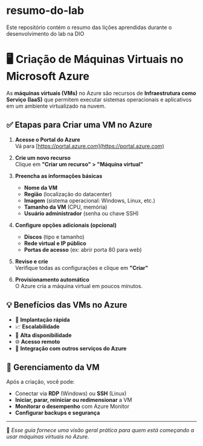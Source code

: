 # resumo-do-lab
Este repositório contém o resumo das lições aprendidas durante o desenvolvimento do lab na DIO

# 🖥️ Criação de Máquinas Virtuais no Microsoft Azure

As **máquinas virtuais (VMs)** no Azure são recursos de **Infraestrutura como Serviço (IaaS)** que permitem executar sistemas operacionais e aplicativos em um ambiente virtualizado na nuvem.

## ✅ Etapas para Criar uma VM no Azure

1. **Acesse o Portal do Azure**  
   Vá para [https://portal.azure.com](https://portal.azure.com)

2. **Crie um novo recurso**  
   Clique em **"Criar um recurso" > "Máquina virtual"**

3. **Preencha as informações básicas**  
   - **Nome da VM**  
   - **Região** (localização do datacenter)  
   - **Imagem** (sistema operacional: Windows, Linux, etc.)  
   - **Tamanho da VM** (CPU, memória)  
   - **Usuário administrador** (senha ou chave SSH)

4. **Configure opções adicionais (opcional)**  
   - **Discos** (tipo e tamanho)  
   - **Rede virtual e IP público**  
   - **Portas de acesso** (ex: abrir porta 80 para web)

5. **Revise e crie**  
   Verifique todas as configurações e clique em **"Criar"**

6. **Provisionamento automático**  
   O Azure cria a máquina virtual em poucos minutos.

## 💡 Benefícios das VMs no Azure

- 🚀 **Implantação rápida**
- 📈 **Escalabilidade**
- 🔁 **Alta disponibilidade**
- 🌐 **Acesso remoto**
- 🔗 **Integração com outros serviços do Azure**

## 🔧 Gerenciamento da VM

Após a criação, você pode:
- Conectar via **RDP** (Windows) ou **SSH** (Linux)
- **Iniciar, parar, reiniciar ou redimensionar** a VM
- **Monitorar o desempenho** com Azure Monitor
- **Configurar backups e segurança**

---

📘 *Esse guia fornece uma visão geral prática para quem está começando a usar máquinas virtuais no Azure.*

